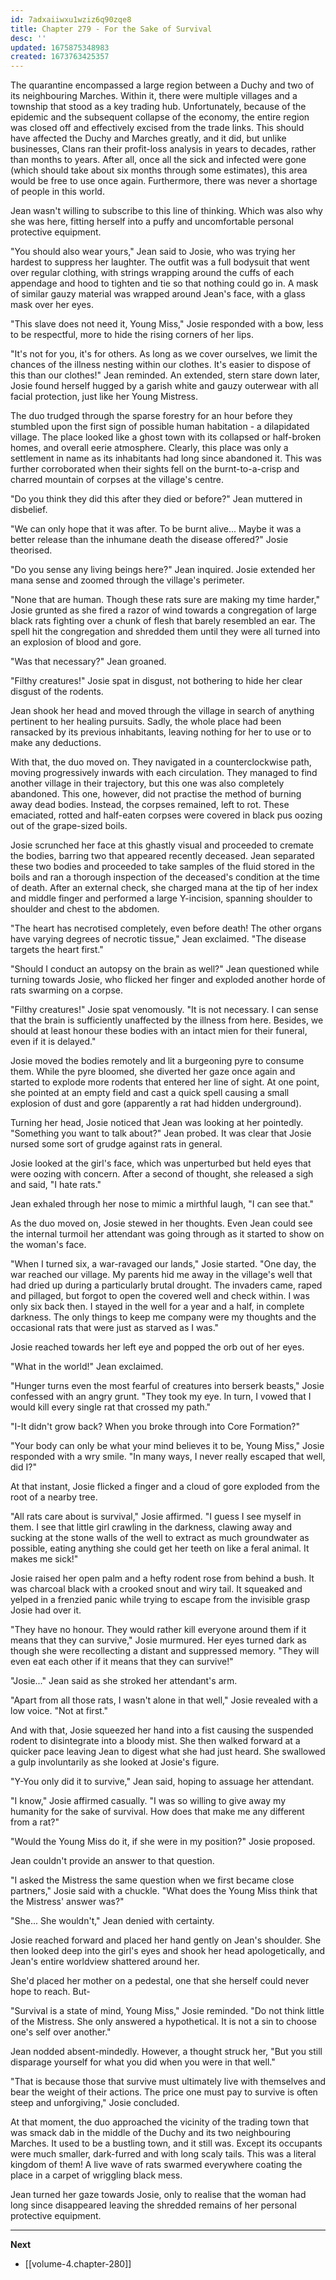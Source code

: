 ```yaml
---
id: 7adxaiiwxu1wziz6q90zqe8
title: Chapter 279 - For the Sake of Survival
desc: ''
updated: 1675875348983
created: 1673763425357
---
```


The quarantine encompassed a large region between a Duchy and two of its neighbouring Marches. Within it, there were multiple villages and a township that stood as a key trading hub. Unfortunately, because of the epidemic and the subsequent collapse of the economy, the entire region was closed off and effectively excised from the trade links. This should have affected the Duchy and Marches greatly, and it did, but unlike businesses, Clans ran their profit-loss analysis in years to decades, rather than months to years. After all, once all the sick and infected were gone (which should take about six months through some estimates), this area would be free to use once again. Furthermore, there was never a shortage of people in this world.

Jean wasn't willing to subscribe to this line of thinking. Which was also why she was here, fitting herself into a puffy and uncomfortable personal protective equipment.

"You should also wear yours," Jean said to Josie, who was trying her hardest to suppress her laughter. The outfit was a full bodysuit that went over regular clothing, with strings wrapping around the cuffs of each appendage and hood to tighten and tie so that nothing could go in. A mask of similar gauzy material was wrapped around Jean's face, with a glass mask over her eyes.

"This slave does not need it, Young Miss," Josie responded with a bow, less to be respectful, more to hide the rising corners of her lips.

"It's not for you, it's for others. As long as we cover ourselves, we limit the chances of the illness nesting within our clothes. It's easier to dispose of this than our clothes!" Jean reminded. An extended, stern stare down later, Josie found herself hugged by a garish white and gauzy outerwear with all facial protection, just like her Young Mistress.

The duo trudged through the sparse forestry for an hour before they stumbled upon the first sign of possible human habitation - a dilapidated village. The place looked like a ghost town with its collapsed or half-broken homes, and overall eerie atmosphere. Clearly, this place was only a settlement in name as its inhabitants had long since abandoned it. This was further corroborated when their sights fell on the burnt-to-a-crisp and charred mountain of corpses at the village's centre.

"Do you think they did this after they died or before?" Jean muttered in disbelief.

"We can only hope that it was after. To be burnt alive... Maybe it was a better release than the inhumane death the disease offered?" Josie theorised.

"Do you sense any living beings here?" Jean inquired. Josie extended her mana sense and zoomed through the village's perimeter.

"None that are human. Though these rats sure are making my time harder," Josie grunted as she fired a razor of wind towards a congregation of large black rats fighting over a chunk of flesh that barely resembled an ear. The spell hit the congregation and shredded them until they were all turned into an explosion of blood and gore.

"Was that necessary?" Jean groaned.

"Filthy creatures!" Josie spat in disgust, not bothering to hide her clear disgust of the rodents.

Jean shook her head and moved through the village in search of anything pertinent to her healing pursuits. Sadly, the whole place had been ransacked by its previous inhabitants, leaving nothing for her to use or to make any deductions.

With that, the duo moved on. They navigated in a counterclockwise path, moving progressively inwards with each circulation. They managed to find another village in their trajectory, but this one was also completely abandoned. This one, however, did not practise the method of burning away dead bodies. Instead, the corpses remained, left to rot. These emaciated, rotted and half-eaten corpses were covered in black pus oozing out of the grape-sized boils.

Josie scrunched her face at this ghastly visual and proceeded to cremate the bodies, barring two that appeared recently deceased. Jean separated these two bodies and proceeded to take samples of the fluid stored in the boils and ran a thorough inspection of the deceased's condition at the time of death. After an external check, she charged mana at the tip of her index and middle finger and performed a large Y-incision, spanning shoulder to shoulder and chest to the abdomen.

"The heart has necrotised completely, even before death! The other organs have varying degrees of necrotic tissue," Jean exclaimed. "The disease targets the heart first."

"Should I conduct an autopsy on the brain as well?" Jean questioned while turning towards Josie, who flicked her finger and exploded another horde of rats swarming on a corpse.

"Filthy creatures!" Josie spat venomously. "It is not necessary. I can sense that the brain is sufficiently unaffected by the illness from here. Besides, we should at least honour these bodies with an intact mien for their funeral, even if it is delayed."

Josie moved the bodies remotely and lit a burgeoning pyre to consume them. While the pyre bloomed, she diverted her gaze once again and started to explode more rodents that entered her line of sight. At one point, she pointed at an empty field and cast a quick spell causing a small explosion of dust and gore (apparently a rat had hidden underground).

Turning her head, Josie noticed that Jean was looking at her pointedly. "Something you want to talk about?" Jean probed. It was clear that Josie nursed some sort of grudge against rats in general.

Josie looked at the girl's face, which was unperturbed but held eyes that were oozing with concern. After a second of thought, she released a sigh and said, "I hate rats."

Jean exhaled through her nose to mimic a mirthful laugh, "I can see that."

As the duo moved on, Josie stewed in her thoughts. Even Jean could see the internal turmoil her attendant was going through as it started to show on the woman's face.

"When I turned six, a war-ravaged our lands," Josie started. "One day, the war reached our village. My parents hid me away in the village's well that had dried up during a particularly brutal drought. The invaders came, raped and pillaged, but forgot to open the covered well and check within. I was only six back then. I stayed in the well for a year and a half, in complete darkness. The only things to keep me company were my thoughts and the occasional rats that were just as starved as I was."

Josie reached towards her left eye and popped the orb out of her eyes.

"What in the world!" Jean exclaimed.

"Hunger turns even the most fearful of creatures into berserk beasts," Josie confessed with an angry grunt. "They took my eye. In turn, I vowed that I would kill every single rat that crossed my path."

"I-It didn't grow back? When you broke through into Core Formation?"

"Your body can only be what your mind believes it to be, Young Miss," Josie responded with a wry smile. "In many ways, I never really escaped that well, did I?"

At that instant, Josie flicked a finger and a cloud of gore exploded from the root of a nearby tree.

"All rats care about is survival," Josie affirmed. "I guess I see myself in them. I see that little girl crawling in the darkness, clawing away and sucking at the stone walls of the well to extract as much groundwater as possible, eating anything she could get her teeth on like a feral animal. It makes me sick!"

Josie raised her open palm and a hefty rodent rose from behind a bush. It was charcoal black with a crooked snout and wiry tail. It squeaked and yelped in a frenzied panic while trying to escape from the invisible grasp Josie had over it.

"They have no honour. They would rather kill everyone around them if it means that they can survive," Josie murmured. Her eyes turned dark as though she were recollecting a distant and suppressed memory. "They will even eat each other if it means that they can survive!"

"Josie..." Jean said as she stroked her attendant's arm.

"Apart from all those rats, I wasn't alone in that well," Josie revealed with a low voice. "Not at first."

And with that, Josie squeezed her hand into a fist causing the suspended rodent to disintegrate into a bloody mist. She then walked forward at a quicker pace leaving Jean to digest what she had just heard. She swallowed a gulp involuntarily as she looked at Josie's figure.

"Y-You only did it to survive," Jean said, hoping to assuage her attendant.

"I know," Josie affirmed casually. "I was so willing to give away my humanity for the sake of survival. How does that make me any different from a rat?"

"Would the Young Miss do it, if she were in my position?" Josie proposed.

Jean couldn't provide an answer to that question.

"I asked the Mistress the same question when we first became close partners," Josie said with a chuckle. "What does the Young Miss think that the Mistress' answer was?"

"She... She wouldn't," Jean denied with certainty.

Josie reached forward and placed her hand gently on Jean's shoulder. She then looked deep into the girl's eyes and shook her head apologetically, and Jean's entire worldview shattered around her.

She'd placed her mother on a pedestal, one that she herself could never hope to reach. But-

"Survival is a state of mind, Young Miss," Josie reminded. "Do not think little of the Mistress. She only answered a hypothetical. It is not a sin to choose one's self over another."

Jean nodded absent-mindedly. However, a thought struck her, "But you still disparage yourself for what you did when you were in that well."

"That is because those that survive must ultimately live with themselves and bear the weight of their actions. The price one must pay to survive is often steep and unforgiving," Josie concluded.

At that moment, the duo approached the vicinity of the trading town that was smack dab in the middle of the Duchy and its two neighbouring Marches. It used to be a bustling town, and it still was. Except its occupants were much smaller, dark-furred and with long scaly tails. This was a literal kingdom of them! A live wave of rats swarmed everywhere coating the place in a carpet of wriggling black mess.

Jean turned her gaze towards Josie, only to realise that the woman had long since disappeared leaving the shredded remains of her personal protective equipment.

____

**Next**
* [[volume-4.chapter-280]]